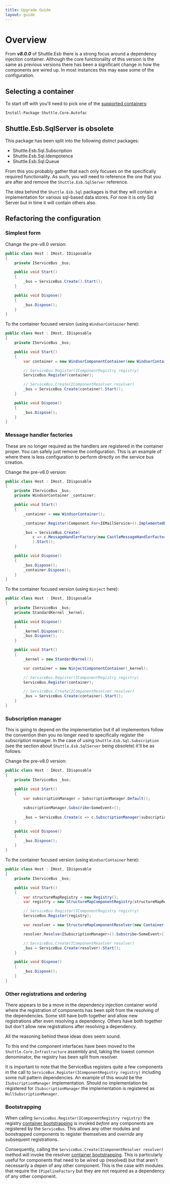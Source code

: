 ```yaml
---
title: Upgrade Guide
layout: guide
---
```

# Overview

From ***v8.0.0*** of Shuttle.Esb there is a strong focus around a dependency injection container.  Although the core functionality of this version is the same as previous versions there has been a significant change in how the components are wired up.  In most instances this may ease some of the configuration.

## Selecting a container

To start off with you'll need to pick one of the [supported containers](http://shuttle.github.io/shuttle-core/overview-container/#Supported):

<div class="nuget-badge">
	<p>
		<code>Install-Package Shuttle.Core.Autofac</code>
	</p>
</div>

## Shuttle.Esb.SqlServer is obsolete

This package has been split into the following distnct packages:

- Shuttle.Esb.Sql.Subscription
- Shuttle.Esb.Sql.Idempotence
- Shuttle.Esb.Sql.Queue

From this you probably gather that each only focuses on the specifically required functionality.  As such, you will need to reference the one that you are after and remove the `Shuttle.Esb.SqlServer` reference.

The idea behind the `Shuttle.Esb.Sql` packages is that they will contain a implementation for various sql-based data stores.  For now it is only Sql Server but in time it will contain others also.

## Refactoring the configuration

### Simplest form

Change the pre-v8.0 version:

``` c#
public class Host : IHost, IDisposable
{
	private IServiceBus _bus;

	public void Start()
	{
		_bus = ServiceBus.Create().Start();
	}

	public void Dispose()
	{
		_bus.Dispose();
	}
}
```

To the container focused version (using `WindsorContainer` here):

``` c#
public class Host : IHost, IDisposable
{
	private IServiceBus _bus;

	public void Start()
	{
		var container = new WindsorComponentContainer(new WindsorContainer());

		// ServiceBus.Register(IComponentRegistry registry)
		ServiceBus.Register(container);

		// ServiceBus.Create(IComponentResolver resolver)
		_bus = ServiceBus.Create(container).Start();
	}

	public void Dispose()
	{
		_bus.Dispose();
	}
}
```

### Message handler factories

These are no longer required as the handlers are registered in the container proper.  You can safely just remove the configuration.  This is an example of where there is less configuration to perform directly on the service bus creation.

Change the pre-v8.0 version:

``` c#
public class Host : IHost, IDisposable
{
	private IServiceBus _bus;
	private WindsorContainer _container;

	public void Start()
	{
		_container = new WindsorContainer();

		_container.Register(Component.For<IEMailService>().ImplementedBy<EMailService>());

		_bus = ServiceBus.Create(
			c => c.MessageHandlerFactory(new CastleMessageHandlerFactory(_container))
			).Start();
	}

	public void Dispose()
	{
		_bus.Dispose();
		_container.Dispose();
	}
}
```

To the container focused version (using `Ninject` here):

``` c#
public class Host : IHost, IDisposable
{
	private IServiceBus _bus;
	private StandardKernel _kernel;

	public void Dispose()
	{
		_kernel.Dispose();
		_bus.Dispose();
	}

	public void Start()
	{
		_kernel = new StandardKernel();

		var container = new NinjectComponentContainer(_kernel);

		// ServiceBus.Register(IComponentRegistry registry)
		ServiceBus.Register(container);

		// ServiceBus.Create(IComponentResolver resolver)
		_bus = ServiceBus.Create(container).Start();
	}
}
```

### Subscription manager

This is going to depend on the implementation but if all implementors follow the convention then you no longer need to specifically register the subscription manager.  In the case of using `Shuttle.Esb.Sql.Subscription` (see the section about `Shuttle.Esb.SqlServer` being obsolete) it'll be as follows:

Change the pre-v8.0 version:

``` c#
public class Host : IHost, IDisposable
{
	private IServiceBus _bus;

	public void Start()
	{
		var subscriptionManager = SubscriptionManager.Default();
	
		subscriptionManager.Subscribe<SomeEvent>();
	
		_bus = ServiceBus.Create(c => c.SubscriptionManager(subscriptionManager)).Start();
	}

	public void Dispose()
	{
		_bus.Dispose();
	}
}
```

To the container focused version (using `WindsorContainer` here):

``` c#
public class Host : IHost, IDisposable
{
	private IServiceBus _bus;

	public void Start()
	{
		var structureMapRegistry = new Registry();
		var registry = new StructureMapComponentRegistry(structureMapRegistry);

		// ServiceBus.Register(IComponentRegistry registry)
		ServiceBus.Register(registry);

		var resolver = new StructureMapComponentResolver(new Container(structureMapRegistry));

		resolver.Resolve<ISubscriptionManager>().Subscribe<SomeEvent>();

		// ServiceBus.Create(IComponentResolver resolver)
		_bus = ServiceBus.Create(resolver).Start();
	}

	public void Dispose()
	{
		_bus.Dispose();
	}
}
```

### Other registrations and ordering

There appears to be a move in the dependency injection container world where the registration of components has been split from the resolving of the dependencies.  Some still have both together and allow new registrations after even resolving a dependency.  Others have both together but don't allow new registrations after resolving a dependency.

All the reasoning behind these ideas does seem sound.

To this end the component interfaces have been moved to the `Shuttle.Core.Infrastructure` assembly and, taking the lowest common denominator, the registry has been split from resolver.

It is important to note that the ServiceBus registers quite a few components in the call to `ServiceBus.Register(IComponentRegistry registry)` including some null pattern dependencies.  An example of this would be the `ISubscriptionManager` implementation.  Should no implementation be registered for `ISubscriptionManager` the implementation is registered as `NullSubscriptionManager`.

### Bootstrapping

When calling `ServiceBus.Register(IComponentRegistry registry)` the registry [container bootstrapping](http://shuttle.github.io/shuttle-core/overview-container/#Bootstrapping) is invoked *before* any components are registered by the `ServiceBus`.  This allows any other modules and boostrapped components to register themselves and *override* any subsequent registrations.

Consequently, calling the `ServiceBus.Create(IComponentResolver resolver)` method will invoke the resolver [container bootstrapping](http://shuttle.github.io/shuttle-core/overview-container/#Bootstrapping).  This is particularly useful for components that need to be wired up (resolved) but that aren't necessarily a depen of any other component.  This is the case with modules that require the `IPipelineFactory` but they are not required as a dependency of any other component.